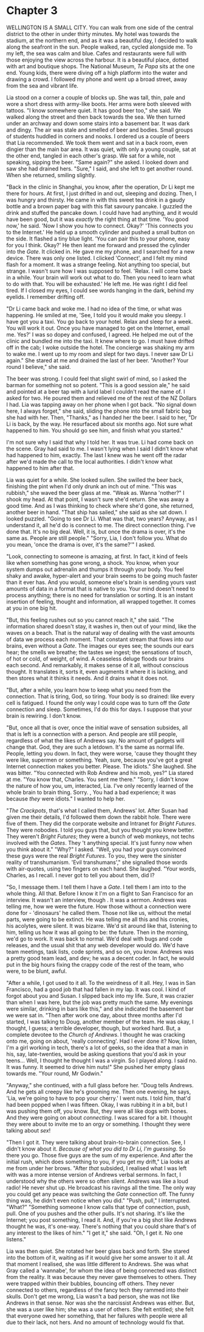 
# Chapter 3

<span class="firstLetter">W</span>ELLINGTON IS A SMALL CITY. You can walk from one side of the central district to the other in under thirty minutes. My hotel was towards the stadium, at the northern end, and as it was a beautiful day, I decided to walk along the seafront in the sun. People walked, ran, cycled alongside me. To my left, the sea was calm and blue. Cafes and restaurants were full with those enjoying the view across the harbour. It is a beautiful place, dotted with art and boutique shops. The National Museum, *Te Papa* sits at the one end. Young kids, there were diving off a high platform into the water and drawing a crowd. I followed my phone and went up a broad street, away from the sea and vibrant life. 

Lia stood on a corner a couple of blocks up. She was tall, thin, pale and wore a short dress with army-like boots. Her arms were both sleeved with tattoos. "I know somewhere quiet. It has good beer too," she said. We walked along the street and then back towards the sea. We then turned under an archway and down some stairs into a basement bar. It was dark and dingy. The air was stale and smelled of beer and bodies. Small groups of students huddled in corners and nooks. I ordered us a couple of beers that Lia recommended. We took them went and sat in a back room, even dingier than the main bar area. It was quiet, with only a young couple, sat at the other end, tangled in each other's grasp. We sat for a while, not speaking, sipping the beer. "Same again?" she asked. I looked down and saw she had drained hers. "Sure," I said, and she left to get another round. When she returned, smiling slightly.

"Back in the clinic in Shanghai, you know, after the operation, Dr Li kept me there for hours. At first, I just drifted in and out, sleeping and dozing. Then, I was hungry and thirsty. He came in with this sweet tea drink in a gaudy bottle and a brown paper bag with this flat savoury pancake. I guzzled the drink and stuffed the pancake down. I could have had anything, and it would have been good, but it was *exactly* the right thing at that time. 'You good now,' he said. 'Now I show you how to connect. Okay?' 'This connects you to the Internet.' He held up a smooth cylinder and pushed a small button on the side. It flashed a tiny blue light. 'You can pair this to your phone, easy for you I think. Okay?' He then leant me forward and pressed the cylinder into the *Gate*. It clicked in. He gave me my phone, and I searched for a new device. There was only one listed. I clicked 'Connect', and I felt my mind flash for a moment. It was a strange feeling. Not anything too special, but strange. I wasn't sure how I was supposed to feel. 'Relax. I will come back in a while. Your brain will work out what to do. Then you need to learn what to do with that. You will be exhausted.' He left me. He was right I did feel tired. If I closed my eyes, I could see words hanging in the dark, behind my eyelids. I remember drifting off.

"Dr Li came back and woke me. I had no idea of the time, or what was happening. He smiled at me, 'See, I told you it would make you sleepy. I have got you a taxi. You go back to your hotel. Relax and sleep for a week. You will work it out. Once you have managed to get on the Internet, email me. Yes?' I was so dopey and confused, I agreed. He helped me out of the clinic and bundled me into the taxi. It knew where to go. I must have drifted off in the cab; I woke outside the hotel. The concierge was shaking my arm to wake me. I went up to my room and slept for two days. I never saw Dr Li again." She stared at me and drained the last of her beer. "Another? Your round I believe," she said.

The beer was strong. I could feel that slight swirl of mind, so I asked the barman for something not so potent. "This is a good session ale," he said and pointed at a beer tap with a lurid label I couldn't read the name of. I asked for two. He poured them and relieved me of the rest of the NZ Dollars I had. Lia was tapping away on her phone when I got back. "No signal down here, I always forget," she said, sliding the phone into the small fabric bag she had with her. Then, "Thanks," as I handed her the beer. 
    I said to her, "Dr Li is back, by the way. He resurfaced about six months ago. Not sure what happened to him. You should go see him, and finish what you started."

I'm not sure why I said that why I told her. It was true. Li had come back on the scene. Gray had said to me. I wasn't lying when I said I didn't know what had happened to him, exactly. The last I knew was he went off the radar after we'd made the call to the local authorities. I didn't know what happened to him after that.

Lia was quiet for a while. She looked sullen. She swilled the beer back, finishing the pint when I'd only drunk an inch out of mine. "This was rubbish," she waved the beer glass at me. "Weak as. Wanna 'nother?" I shook my head. At that point, I wasn't sure she'd return. She was away a good time. And as I was thinking to check where she'd gone, she returned, another beer in hand. "That ship has sailed," she said as she sat down. I looked puzzled. "Going to see Dr Li. What was that, two years? Anyway, as I understand it, all he'd do is connect to me. The direct connection thing. I've done that. It's no big deal. Well, it is, but once the drama is over, it's the same as. People are still people." 
    "Sorry, Lia, I don't follow you. What do you mean, 'once the drama is over, it's the same?'" I asked.

"Look, connecting to someone is amazing, at first. In fact, it kind of feels like when something has gone wrong, a shock. You know, when your system dumps out adrenalin and thumps it through your body. You feel shaky and awake, hyper-alert and your brain seems to be going much faster than it ever has. And you would, someone else's brain is sending yours vast amounts of data in a format that is native to you. Your mind doesn't need to process anything; there is no need for translation or sorting. It is an instant insertion of feeling, thought and information, all wrapped together. It comes at you in one big hit.

"But, this feeling rushes out so you cannot reach it," she said. "The information shared doesn't stay, it washes in, then out of your mind, like the waves on a beach. That is the natural way of dealing with the vast amounts of data we process each moment. That constant stream that flows into our brains, even without a *Gate*. The images our eyes see; the sounds our ears hear; the smells we breathe; the tastes we ingest; the sensations of touch, of hot or cold, of weight, of wind. A ceaseless deluge floods our brains each second. And remarkably, it makes sense of it all, without conscious thought. It translates it, sorts it, even augments it where it is lacking, and then stores what it thinks it needs. And it drains what it does not.

"But, after a while, you learn how to keep what you need from the connection. That is tiring, God, so tiring. Your body is so drained: like every cell is fatigued. I found the only way I could cope was to turn off the *Gate* connection and sleep. Sometimes, I'd do this for days. I suppose that your brain is rewiring. I don't know.

"But, once all that is over, once the initial wave of sensation subsides, all that is left is a connection with a person. And people are still people, regardless of what the likes of Andrews say. No amount of gadgets will change that. God, they are such a letdown. It's the same as normal life. People, letting you down. In fact, they were worse, 'cause they thought they were like, supermen or something. Yeah, sure, because you've got a great Internet connection makes you better. Please. The idiots." She laughed. She was bitter. 
    "You connected with Rob Andrew and his mob, yes?" Lia stared at me. "You know that, Charles. You sent me there." 
    "Sorry, I didn't know the nature of how you, um, interacted, Lia. I've only recently learned of the whole brain to brain thing. Sorry. , You had a bad experience; it was because *they* were idiots." I wanted to help her.

"*The Crackpots*, that's what I called them, Andrews' lot. After Susan had given me their details, I'd followed them down the rabbit hole. There were five of them. They did the corporate website and Intranet for *Bright Futures*. They were nobodies. I told you guys that, but you thought you knew better. They weren't *Bright Futures*; they were a bunch of web monkeys, not techs involved with the *Gates*. They 't anything special. It's just funny now when you think about it." 
    "Why?" I asked. 
    "Well, you had your guys convinced these guys were the real *Bright Futures*. To you, they were the sinister reality of transhumanism. 'Evil transhumans'," she signalled those words with air-quotes, using two fingers on each hand. She laughed. "Your words, Charles, as I recall. I never got to tell you about them, did I? 

"So, I message them. I tell them I have a *Gate*. I tell them I am into to the whole thing. All that. Before I know it I'm on a flight to San Francisco for an interview. It wasn't an interview, though . It was a sermon. Andrews was telling me, how we were the future. How those without a connection were done for - 'dinosaurs' he called them. Those not like us, without the metal parts, were going to be extinct. He was telling me all this and his cronies, his acolytes, were silent. It was bizarre. We'd sit around like that, listening to him, telling us how it was all going to be: the future. Then in the morning, we'd go to work. It was back to normal. We'd deal with bugs and code releases, and the usual shit that any web developer would do. We'd have team meetings, task lists, code sprints, and so on, you know. Andrews was a pretty good team lead, and dev; he was a decent coder. In fact, he would put in the big hours fixing the crappy code of the rest of the team, who were, to be blunt, awful.

"After a while, I got used to it all. To the weirdness of it all. Hey, I was in San Francisco, had a good job that had fallen in my lap. It was cool. I kind of forgot about you and Susan. I slipped back into my life. Sure, it was crazier than when I was here, but the job was pretty much the same. My evenings were similar, drinking in bars like this," and she indicated the basement bar we were sat in. "Then after work one day, about three months after I'd started, I was talking to Doug, another member of the team. He was okay, I thought, I guess; a terrible developer, though, but worked hard. But, a complete devotee to the *Church of Andrews*. I thought he was cracking onto me, going on about, 'really connecting'. Had I ever done it? Now, listen, I'm a girl working in tech, there's a lot of geeks, so the idea that a man in his, say, late-twenties, would be asking questions that you'd ask in your teens... Well, I thought he thought I was a virgin. So I played along. I said no. It was funny. It seemed to drive him nuts!" She pushed her empty glass towards me. "Your round, Mr Godwin."

"Anyway," she continued, with a full glass before her. "Doug tells Andrews. And he gets all creepy like he's grooming me. Then one evening, he says, 'Lia, we're going to have to pop your cherry.' I went nuts. I told him, that'd had been popped when I was fifteen. Okay, I was rubbing it in a bit, but I was pushing them off, you know. But, they were all like dogs with bones. And they were going on about *connecting*.  I was scared for a bit. I thought they were about to invite me to an orgy or something.  I thought they were talking about *sex*!  

"Then I got it. They were talking about brain-to-brain connection. See, I didn't know about it. *Because of what you did to Dr Li, I'm guessing*. So there you go. Those five guys are the sum of my experience. And after the initial rush, which does something to you, if you get my drift," Lia looks at me from under her brows. "After *that* subsided, I realised what I was left with was a more intense version of Andrews verbal sermons. In fact, I understood why the others were so often silent. Andrews was like a loud radio! He never shut up. He broadcast his ravings all the time. The only way you could get any peace was switching the *Gate* connection off. The funny thing was, he didn't even notice when you did." 
    "Push, pull," I interrupted. 
    "What?" 
    "Something someone I know calls that type of connection, push, pull. One of you pushes and the other pulls. It's not sharing. It's like the Internet; you post something, I read it. And, if you're a big shot like Andrews thought he was, it's one-way. There's nothing that you could share that's of any interest to the likes of him."
    "I get it," she said. "Oh, I get it. No one listens."

Lia was then quiet. She rotated her beer glass back and forth. She stared into the bottom of it, waiting as if it would give her some answer to it all. At that moment I realised, she was little different to Andrews. She was what Gray called a 'wannabe', for whom the idea of being connected was distinct from the reality. It was because they never gave themselves to others. They were trapped within their bubbles, bouncing off others. They never connected to others, regardless of the fancy tech they rammed into their skulls. Don't get me wrong, Lia wasn't a bad person, she was not like Andrews in that sense. Nor was she the narcissist Andrews was either. But, she was a user like him; she was a user of others. She felt entitled; she felt that everyone owed her something, that her failures with people were all due to their lack, not hers. And no amount of technology would fix that.